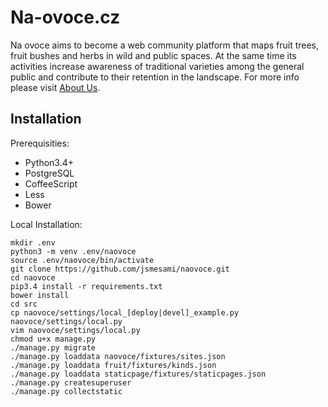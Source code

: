 Na-ovoce.cz
===========

Na ovoce aims to become a web community platform that maps fruit trees, fruit bushes and 
herbs in wild and public spaces. At the same time its activities increase awareness 
of traditional varieties among the general public and contribute to their retention 
in the landscape. For more info please visit [About Us](https://na-ovoce.cz/en/about-us/).

## Installation

Prerequisities:

* Python3.4+
* PostgreSQL
* CoffeeScript
* Less
* Bower


Local Installation:

	mkdir .env
	python3 -m venv .env/naovoce
	source .env/naovoce/bin/activate
	git clone https://github.com/jsmesami/naovoce.git
	cd naovoce
	pip3.4 install -r requirements.txt
	bower install
	cd src
	cp naovoce/settings/local_[deploy|devel]_example.py naovoce/settings/local.py
	vim naovoce/settings/local.py
	chmod u+x manage.py
	./manage.py migrate
	./manage.py loaddata naovoce/fixtures/sites.json
	./manage.py loaddata fruit/fixtures/kinds.json
	./manage.py loaddata staticpage/fixtures/staticpages.json
	./manage.py createsuperuser
	./manage.py collectstatic
